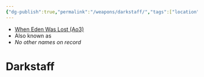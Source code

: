```yaml
---
{"dg-publish":true,"permalink":"/weapons/darkstaff/","tags":["location","map","place","fauna","faction","unfinished"],"noteIcon":"saber1"}
---
```


- [When Eden Was Lost (Ao3)](https://archiveofourown.org/works/19334440)
- Also known as
- *No other names on record*
# Darkstaff


